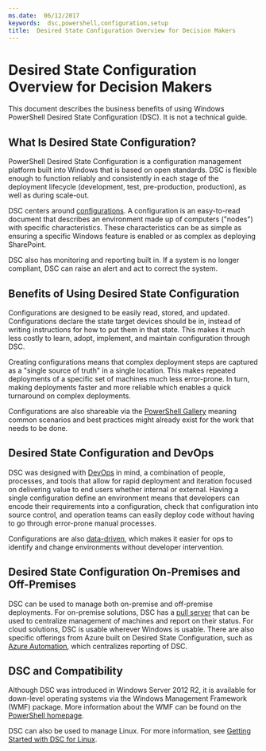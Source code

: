 ```yaml
---
ms.date:  06/12/2017
keywords:  dsc,powershell,configuration,setup
title:  Desired State Configuration Overview for Decision Makers
---
```


# Desired State Configuration Overview for Decision Makers

This document describes the business benefits of using Windows PowerShell Desired State Configuration (DSC). It is not a technical guide.

## What Is Desired State Configuration?

PowerShell Desired State Configuration is a configuration management platform built into Windows that is based on open standards. DSC is flexible enough to function reliably and consistently in each stage of the deployment lifecycle (development, test, pre-production, production), as well as during scale-out.

DSC centers around [configurations](../configurations/configurations.md).
A configuration is an easy-to-read document that describes an environment made up of computers ("nodes") with specific characteristics.
These characteristics can be as simple as ensuring a specific Windows feature is enabled or as complex as deploying SharePoint.

DSC also has monitoring and reporting built in.
If a system is no longer compliant, DSC can raise an alert and act to correct the system.

## Benefits of Using Desired State Configuration

Configurations are designed to be easily read, stored, and updated.
Configurations declare the state target devices should be in, instead of writing instructions for how to put them in that state.
This makes it much less costly to learn, adopt, implement, and maintain configuration through DSC.

Creating configurations means that complex deployment steps are captured as a "single source of truth" in a single location.
This makes repeated deployments of a specific set of machines much less error-prone.
In turn, making deployments faster and more reliable which enables a quick turnaround on complex deployments.

Configurations are also shareable via the [PowerShell Gallery](https://powershellgallery.com) meaning common scenarios and best practices might already exist for the work that needs to be done.


## Desired State Configuration and DevOps

DSC was designed with [DevOps](http://blogs.technet.com/b/ashleymcglone/archive/2015/11/20/devops-for-n00bs-ie-windows-people.aspx) in mind, a combination of people, processes, and tools that allow for rapid deployment and iteration focused on delivering value to end users whether internal or external.
Having a single configuration define an environment means that developers can encode their requirements into a configuration,
check that configuration into source control, and operation teams can easily deploy code without having to go through error-prone manual processes.

Configurations are also [data-driven](../configurations/configData.md),
which makes it easier for ops to identify and change environments without developer intervention.

## Desired State Configuration On-Premises and Off-Premises
DSC can be used to manage both on-premise and off-premise deployments.
For on-premise solutions, DSC has a [pull server](../pull-server/pullServer.md)
that can be used to centralize management of machines and report on their status.
For cloud solutions, DSC is usable wherever Windows is usable.
There are also specific offerings from Azure built on Desired State Configuration,
such as [Azure Automation](https://azure.microsoft.com/en-us/documentation/services/automation/), which centralizes reporting of DSC.

## DSC and Compatibility

Although DSC was introduced in Windows Server 2012 R2, it is available for down-level operating systems via the Windows Management Framework (WMF) package.
More information about the WMF can be found on the [PowerShell homepage](/powershell/).

DSC can also be used to manage Linux. For more information, see [Getting Started with DSC for Linux](../getting-started/lnxGettingStarted.md).
